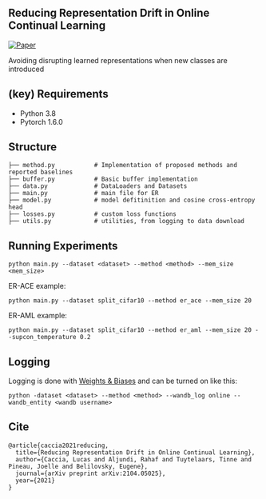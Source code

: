 ## Reducing Representation Drift in Online Continual Learning

[![Paper](https://img.shields.io/badge/arXiv-2104.05025-brightgreen)](https://arxiv.org/abs/2104.05025)

Avoiding disrupting learned representations when new classes are introduced </br>

## (key) Requirements 
- Python 3.8
- Pytorch 1.6.0

## Structure

    ├── method.py           # Implementation of proposed methods and reported baselines
    ├── buffer.py           # Basic buffer implementation 
    ├── data.py             # DataLoaders and Datasets
    ├── main.py             # main file for ER
    ├── model.py            # model defitinition and cosine cross-entropy head
    ├── losses.py           # custom loss functions
    ├── utils.py            # utilities, from logging to data download

## Running Experiments

<!-- * er = Experience Replay baseline
* mask = ER-ACE
* supcon = ER-AML
* triplet = ER-AML Triplet -->

```
python main.py --dataset <dataset> --method <method> --mem_size <mem_size> 
```
ER-ACE example:

```
python main.py --dataset split_cifar10 --method er_ace --mem_size 20 
```
ER-AML example:

```
python main.py --dataset split_cifar10 --method er_aml --mem_size 20 --supcon_temperature 0.2
```

## Logging

Logging is done with [Weights & Biases](https://www.wandb.com/) and can be turned on like this: </br>
```
python -dataset <dataset> --method <method> --wandb_log online --wandb_entity <wandb username>
```

## Cite
```
@article{caccia2021reducing,
  title={Reducing Representation Drift in Online Continual Learning},
  author={Caccia, Lucas and Aljundi, Rahaf and Tuytelaars, Tinne and Pineau, Joelle and Belilovsky, Eugene},
  journal={arXiv preprint arXiv:2104.05025},
  year={2021}
}
```
